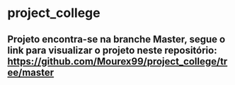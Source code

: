 # project_college

## Projeto encontra-se na branche Master, segue o link para visualizar o projeto neste repositório: https://github.com/Mourex99/project_college/tree/master
